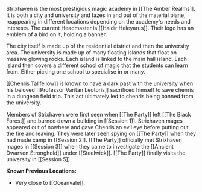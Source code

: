 Strixhaven is the most prestigious magic academy in [[The Amber Realms]]. It is both a city and university and fazes in and out of the material plane, reappearing in different locations depending on the academy's needs and interests. The current Headmaster is [[Haldir Heleyarus]]. Their logo has an emblem of a bird on it, holding a banner. 

The city itself is made up of the residential district and then the university area. The university is made up of many floating islands that float on massive glowing rocks. Each island is linked to the main hall island. Each island then covers a different school of magic that the students can learn from. Either picking one school to specialise in or many. 

[[Chenris Tallfellow]] is known to have a dark past with the university when his beloved [[Professor Varitan Leotoris]] sacrificed himself to save chenris in a dungeon field trip. This act ultimately led to chenris being banned from the university. 

Members of Strixhaven were first seen when [[The Party]] left [[The Black Forest]] and burned down a building in [[Session 1]]. Strixhaven mages appeared out of nowhere and gave Chenris an evil eye before putting out the fire and leaving. They were later seen spying on [[The Party]] when they had made camp in [[Session 2]]. [[The Party]] officially met Strixhaven mages in [[Session 3]] when they came to investigate the [[Ancient Dwarven Stronghold]] under [[Steelwick]]. [[The Party]] finally visits the university in [[Session 5]]

**Known Previous Locations:**
- Very close to [[Oceanvale]].

